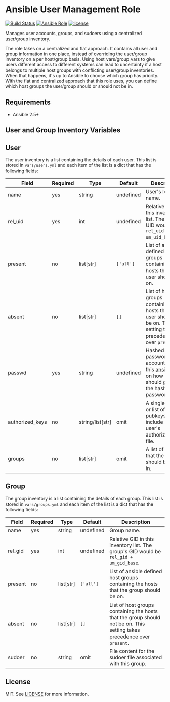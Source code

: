 Ansible User Management Role
====

[![Build Status](https://travis-ci.com/Rickkwa/ansible-user-mgmt.svg?branch=master)](https://travis-ci.com/Rickkwa/ansible-user-mgmt)
[![Ansible Role](https://img.shields.io/ansible/role/d/27347.svg)](https://galaxy.ansible.com/rickkwa/user_management)
[![license](https://img.shields.io/github/license/Rickkwa/ansible-user-management.svg)](https://github.com/Rickkwa/ansible-user-management/blob/master/LICENSE.md)

Manages user accounts, groups, and sudoers using a centralized user/group inventory.

The role takes on a centralized and flat approach. It contains all user and group information in one place, instead of overriding the user/group inventory on a per host/group basis. Using host_vars/group_vars to give users different access to different systems can lead to uncertainty if a host belongs to multiple host groups with conflicting user/group inventories. When that happens, it's up to Ansible to choose which group has priority. With the flat and centralized approach that this role uses, you can define which host groups the user/group should or should not be in.

Requirements
----

* Ansible 2.5+

User and Group Inventory Variables
----

## User

The user inventory is a list containing the details of each user. This list is stored in `vars/users.yml` and each item of the list is a dict that has the following fields:

|Field|Required|Type|Default|Description|
|---|---|---|---|---|
|name|yes|string|undefined|User's login name.|
|rel_uid|yes|int|undefined|Relative UID in this inventory list. The group's UID would be `rel_uid + um_uid_base`.|
|present|no|list[str]|`['all']`|List of ansible defined host groups containing the hosts that the user should be on.|
|absent|no|list[str]|`[]`|List of host groups containing the hosts that the user should not be on. This setting takes precedence over `present`.|
|passwd|yes|string|undefined|Hashed password for account. See this [ansible doc](https://docs.ansible.com/ansible/latest/reference_appendices/faq.html#how-do-i-generate-crypted-passwords-for-the-user-module) on how you should generate the hashed password.|
|authorized_keys|no|string/list[str]|omit|A single pubkey or list of pubkeys to include in the user's authorized_keys file.|
|groups|no|list[str]|omit|A list of groups that the user should belong in.|

## Group

The group inventory is a list containing the details of each group. This list is stored in `vars/groups.yml` and each item of the list is a dict that has the following fields:

|Field|Required|Type|Default|Description|
|---|---|---|---|---|
|name|yes|string|undefined|Group name.|
|rel_gid|yes|int|undefined|Relative GID in this inventory list. The group's GID would be `rel_gid + um_gid_base`.|
|present|no|list[str]|`['all']`|List of ansible defined host groups containing the hosts that the group should be on.|
|absent|no|list[str]|`[]`|List of host groups containing the hosts that the group should not be on. This setting takes precedence over `present`.|
|sudoer|no|string|omit|File content for the sudoer file associated with this group.|

License
----

MIT. See [LICENSE](LICENSE.md) for more information.
